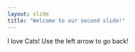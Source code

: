 ```yaml
---
layout: slide
title: "Welcome to our second slide!"
---
```

I love Cats!
Use the left arrow to go back!

